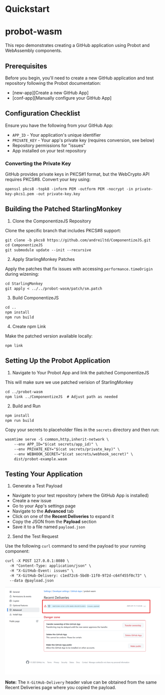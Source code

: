 # Quickstart

# probot-wasm

This repo demonstrates creating a GitHub application using Probot and WebAssembly components.

## Prerequisites

Before you begin, you'll need to create a new GitHub application and test repository following the Probot documentation:

- [new-app][Create a new GitHub App]
- [conf-app][Manually configure your GitHub App]

## Configuration Checklist

Ensure you have the following from your GitHub App:

- `APP_ID` - Your application's unique identifier
- `PRIVATE_KEY` - Your app's private key (requires conversion, see below)
- Repository permissions for "issues"
- App installed on your test repository

### Converting the Private Key

GitHub provides private keys in PKCS#1 format, but the WebCrypto API requires PKCS#8. Convert your key using:

```console
openssl pkcs8 -topk8 -inform PEM -outform PEM -nocrypt -in private-key-pkcs1.pem -out private-key.key
```

## Building the Patched StarlingMonkey

1. Clone the ComponentizeJS Repository

Clone the specific branch that includes PKCS#8 support:

```console
git clone -b pkcs8 https://github.com/andreiltd/ComponentizeJS.git
cd ComponentizeJS
git submodule update --init --recursive
```

2. Apply StarlingMonkey Patches

Apply the patches that fix issues with accessing `performance.timeOrigin` during wizening:

```console
cd StarlingMonkey
git apply < ../../probot-wasm/patch/sm.patch
```

3. Build ComponentizeJS

```console
cd ..
npm install
npm run build
```

4. Create npm Link

Make the patched version available locally:

```console
npm link
```

## Setting Up the Probot Application

1. Navigate to Your Probot App and link the patched ComponentizeJS

This will make sure we use patched verision of StarlingMonkey

```console
cd ../probot-wasm
npm link ../ComponentizeJS  # Adjust path as needed
```

2. Build and Run

```console
npm install
npm run build
```

Copy your secrets to placeholder files in the `secrets` directory and then run:

``` console
wasmtime serve -S common,http,inherit-network \
    --env APP_ID="$(cat secrets/app_id)" \
    --env PRIVATE_KEY="$(cat secrets/private_key)" \
    --env WEBHOOK_SECRET="$(cat secrets/webhook_secret)" \
    dist/probot-example.wasm
```

## Testing Your Application

1. Generate a Test Payload

- Navigate to your test repository (where the GitHub App is installed)
- Create a new issue
- Go to your App's settings page
- Navigate to the **Advanced** tab
- Click on one of the **Recent Deliveries** to expand it
- Copy the JSON from the **Payload** section
- Save it to a file named `payload.json`

2. Send the Test Request

Use the following `curl` command to send the payload to your running component:

```
curl -X POST 127.0.0.1:8080 \
  -H "Content-Type: application/json" \
  -H "X-GitHub-Event: issues" \
  -H "X-GitHub-Delivery: c1ed72c6-5bd8-11f0-972d-c64f455f0c73" \
  --data @payload.json
```

![](assets/payload.png)

**Note:** The `X-GitHub-Delivery` header value can be obtained from the same Recent Deliveries page where you copied the payload.
